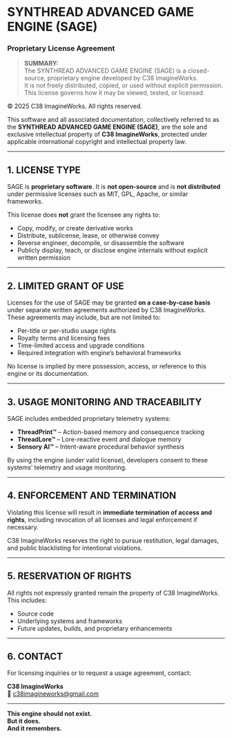 # SYNTHREAD ADVANCED GAME ENGINE (SAGE)
### Proprietary License Agreement

> **SUMMARY:**  
> The SYNTHREAD ADVANCED GAME ENGINE (SAGE) is a closed-source, proprietary engine developed by C38 ImagineWorks.  
> It is not freely distributed, copied, or used without explicit permission. This license governs how it may be viewed, tested, or licensed.

© 2025 C38 ImagineWorks. All rights reserved.

This software and all associated documentation, collectively referred to as the **SYNTHREAD ADVANCED GAME ENGINE (SAGE)**, are the sole and exclusive intellectual property of **C38 ImagineWorks**, protected under applicable international copyright and intellectual property law.

---

## 1. LICENSE TYPE

SAGE is **proprietary software**. It is **not open-source** and is **not distributed** under permissive licenses such as MIT, GPL, Apache, or similar frameworks.

This license does **not** grant the licensee any rights to:

- Copy, modify, or create derivative works
- Distribute, sublicense, lease, or otherwise convey
- Reverse engineer, decompile, or disassemble the software
- Publicly display, teach, or disclose engine internals without explicit written permission

---

## 2. LIMITED GRANT OF USE

Licenses for the use of SAGE may be granted **on a case-by-case basis** under separate written agreements authorized by C38 ImagineWorks. These agreements may include, but are not limited to:

- Per-title or per-studio usage rights
- Royalty terms and licensing fees
- Time-limited access and upgrade conditions
- Required integration with engine’s behavioral frameworks

No license is implied by mere possession, access, or reference to this engine or its documentation.

---

## 3. USAGE MONITORING AND TRACEABILITY

SAGE includes embedded proprietary telemetry systems:

- **ThreadPrint™** – Action-based memory and consequence tracking
- **ThreadLore™** – Lore-reactive event and dialogue memory
- **Sensory AI™** – Intent-aware procedural behavior synthesis

By using the engine (under valid license), developers consent to these systems’ telemetry and usage monitoring.

---

## 4. ENFORCEMENT AND TERMINATION

Violating this license will result in **immediate termination of access and rights**, including revocation of all licenses and legal enforcement if necessary.

C38 ImagineWorks reserves the right to pursue restitution, legal damages, and public blacklisting for intentional violations.

---

## 5. RESERVATION OF RIGHTS

All rights not expressly granted remain the property of C38 ImagineWorks. This includes:

- Source code
- Underlying systems and frameworks
- Future updates, builds, and proprietary enhancements

---

## 6. CONTACT

For licensing inquiries or to request a usage agreement, contact:

**C38 ImagineWorks**  
📧 c38imagineworks@gmail.com

---

**This engine should not exist.**  
**But it does.**  
**And it remembers.**

